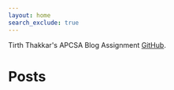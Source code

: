 ```yaml
---
layout: home
search_exclude: true
---
```

Tirth Thakkar's APCSA Blog Assignment [GitHub](https://github.com/Tirth-Thakkar).  

# Posts

